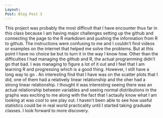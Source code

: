```yaml
---
Layout:
Post: Blog Post 3
---
```

This project was probably the most difficult that I have encounter thus far in this class because I am having major challenges setting up the github and connecting the page to the R markdown and pushing the information from R to github. The instructions were confusing to me and I couldn't find videos or examples on the internet that helped me solve the problems. But at this point I have no choice be but to turn it in the way I know how. Other than the difficulties I had managing the github and R, the actual programming didn't go that bad. I was managing to figure a lot of it out and I feel that I am learning R and progressing which is a good thing. However, I still have a long way to go . An interesting find that I have was on the scatter plots that I did, one of them had a relatively linear relationship and the oher had a strong linear relationship. I thought it was interesting seeing there was an actual relationship between variables and seeing normal distributions in the graphs was exciting to me along with the fact that I actaully know what I am looking at was cool to see play out. I haven't been able to see how useful statistics could be in real world practicality until I started taking graduate classes. I look forward to more discovery.
